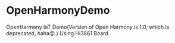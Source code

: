 # OpenHarmonyDemo
OpenHarmony IoT Demo(Version of Open Harmony is 1.0, which is deprecated, haha🙃.)
Using Hi3861 Board.

